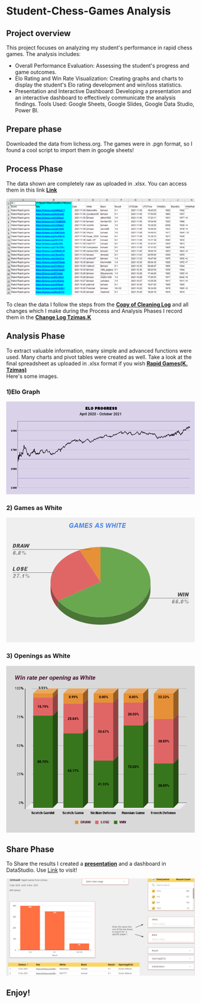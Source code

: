 # Student-Chess-Games Analysis

## Project overview

This project focuses on analyzing my student's performance in rapid chess games. The analysis includes:  
- Overall Performance Evaluation: Assessing the student's progress and game outcomes.
- Elo Rating and Win Rate Visualization: Creating graphs and charts to display the student's Elo rating development and win/loss statistics.
- Presentation and Interactive Dashboard: Developing a presentation and an interactive dashboard to effectively communicate the analysis findings. 
Tools Used: Google Sheets, Google Slides, Google Data Studio, Power BI.

## Prepare phase
Downloaded the data from lichess.org. The games were in .pgn format, so I found
a cool script to import them in google sheets!

## Process Phase
The data shown are completely raw as uploaded in .xlsx. You can access them in this link **[Link](https://github.com/DimKaisaris/Student-Chess-Games/blob/main/Raw%20Files/Copy%20of%20lichess.org.xlsx)** 

![Raw Data](Images/Raw_Data.png)

To clean the data I follow the steps from the **[Copy of Cleaning Log](https://github.com/DimKaisaris/Student-Chess-Games/blob/main/Processed%20Files/Copy%20of%20Cleaning%20Log.docx)**
and all changes which I make during the Process and Analysis Phases I record them in the **[Change Log Tzimas.K](https://github.com/DimKaisaris/Student-Chess-Games/blob/main/Processed%20Files/Change%20Log%20Tzimas.K.docx)**

## Analysis Phase 
To extract valuable information, many simple and advanced functions were used. Many charts and pivot tables were created as well.
Take a look at the final spreadsheet as uploaded in .xlsx format if you wish **[Rapid Games(K. Tzimas)](https://github.com/DimKaisaris/Student-Chess-Games/blob/main/Processed%20Files/Rapid%20Games%20(K.%20Tzimas).xlsx)**   
Here's some images.

### 1)Elo Graph
![Elo Progress](Images/ELO_PROGRESS.png)

### 2) Games as White
![Games as White](Images/GAMES_AS_WHITE.png)

### 3) Openings as White
![Opening as white](Images/Opening_as_White.png)

## Share Phase
To Share the results I created a **[presentation](https://github.com/DimKaisaris/Student-Chess-Games/blob/main/Presentation/Rapid%20Games%20presentation(%20tzimask).pptx)**
and a dashboard in DataStudio. Use [Link](https://datastudio.google.com/reporting/ab756547-d965-45d4-8413-0c212b0b4f1e/page/qK2eC) to visit!

![DashBoard](Images/DashBoard.png)

## Enjoy!

